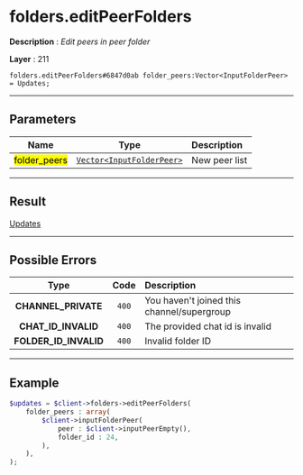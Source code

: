 # folders.editPeerFolders

**Description** : *Edit peers in peer folder*

**Layer** : 211

```tl
folders.editPeerFolders#6847d0ab folder_peers:Vector<InputFolderPeer> = Updates;
```

---

## Parameters

| Name | Type | Description |
| :---: | :---: | :--- |
| <mark>folder_peers</mark> | [`Vector<InputFolderPeer>`](type/InputFolderPeer) | New peer list |

---

## Result

[Updates](type/Updates)

---

## Possible Errors

| Type | Code | Description |
| :---: | :---: | :--- |
| **CHANNEL_PRIVATE** | `400` | You haven't joined this channel/supergroup |
| **CHAT_ID_INVALID** | `400` | The provided chat id is invalid |
| **FOLDER_ID_INVALID** | `400` | Invalid folder ID |

---

## Example

```php
$updates = $client->folders->editPeerFolders(
	folder_peers : array(
		$client->inputFolderPeer(
			peer : $client->inputPeerEmpty(),
			folder_id : 24,
		),
	),
);
```